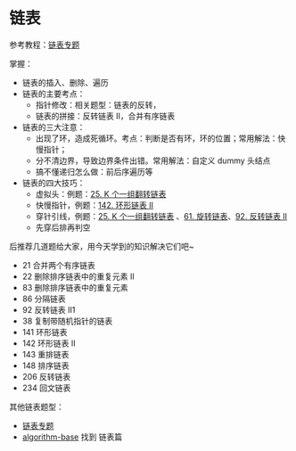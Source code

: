 # 链表

参考教程：[链表专题](https://leetcode-solution-leetcode-pp.gitbook.io/leetcode-solution/thinkings/linked-list#bian-li)

掌握：

- 链表的插入、删除、遍历
- 链表的主要考点：
  - 指针修改：相关题型：链表的反转，
  - 链表的拼接：反转链表 II，合并有序链表
- 链表的三大注意：
  - 出现了环，造成死循环。考点：判断是否有环，环的位置；常用解法：快慢指针；
  - 分不清边界，导致边界条件出错。常用解法：自定义 dummy 头结点
  - 搞不懂递归怎么做：前后序遍历等
- 链表的四大技巧：
  - 虚拟头：例题：[25. K 个一组翻转链表](https://github.com/azl397985856/leetcode/blob/master/problems/25.reverse-nodes-in-k-groups.md)
  - 快慢指针，例题：[142. 环形链表 II](https://leetcode-cn.com/problems/linked-list-cycle-ii/)
  - 穿针引线，例题：[25. K 个一组翻转链表](https://github.com/azl397985856/leetcode/blob/master/problems/25.reverse-nodes-in-k-groups.md) 、[61. 旋转链表](https://leetcode-cn.com/problems/rotate-list/)、[92. 反转链表 II](https://github.com/azl397985856/leetcode/blob/master/problems/92.reverse-linked-list-ii.md)
  - 先穿后排再判空


后推荐几道题给大家，用今天学到的知识解决它们吧~

- 21 合并两个有序链表
- 22 删除排序链表中的重复元素 II
- 83 删除排序链表中的重复元素
- 86 分隔链表
- 92 反转链表 II1
- 38 复制带随机指针的链表
- 141 环形链表
- 142 环形链表 II
- 143 重排链表
- 148 排序链表
- 206 反转链表
- 234 回文链表

其他链表题型：

- [链表专题](https://leetcode-cn.com/problemset/all/?topicSlugs=linked-list&page=1)
- [algorithm-base](https://github.com/chefyuan/algorithm-base) 找到 链表篇

